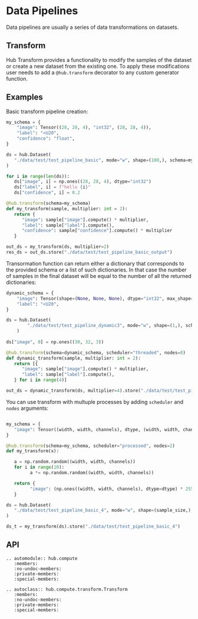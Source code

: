# Data Pipelines

Data pipelines are usually a series of data transformations on datasets. 

## Transform
Hub Transform provides a functionality to modify the samples of the dataset or create a new dataset from the existing one. 
To apply these modifications user needs to add a `@hub.transform` decorator to any custom generator function. 

## Examples

Basic transform pipeline creation:

```python
my_schema = {
    "image": Tensor((28, 28, 4), "int32", (28, 28, 4)),
    "label": "<U20",
    "confidence": "float",
}

ds = hub.Dataset(
   "./data/test/test_pipeline_basic", mode="w", shape=(100,), schema=my_schema
)

for i in range(len(ds)):
   ds["image", i] = np.ones((28, 28, 4), dtype="int32")
   ds["label", i] = f"hello {i}"
   ds["confidence", i] = 0.2

@hub.transform(schema=my_schema)
def my_transform(sample, multiplier: int = 2):
   return {
      "image": sample["image"].compute() * multiplier,
      "label": sample["label"].compute(),
      "confidence": sample["confidence"].compute() * multiplier
   }

out_ds = my_transform(ds, multiplier=2)
res_ds = out_ds.store("./data/test/test_pipeline_basic_output")
```

Transormation function can return either a dictionary that corresponds to the provided schema or a list of such dictionaries. In that case the number of samples in the final dataset will be equal to the number of all the returned dictionaries:

```python
dynamic_schema = {
    "image": Tensor(shape=(None, None, None), dtype="int32", max_shape=(32, 32, 3)),
    "label": "<U20",
}

ds = hub.Dataset(
        "./data/test/test_pipeline_dynamic3", mode="w", shape=(1,), schema=dynamic_schema, cache=False
    )
    
ds["image", 0] = np.ones((30, 32, 3))

@hub.transform(schema=dynamic_schema, scheduler="threaded", nodes=8)
def dynamic_transform(sample, multiplier: int = 2):
   return [{
      "image": sample["image"].compute() * multiplier,
      "label": sample["label"].compute(),
   } for i in range(4)]

out_ds = dynamic_transform(ds, multiplier=4).store("./data/test/test_pipeline_dynamic_output2")
```

You can use transform with multuple processes by adding `scheduler` and `nodes` arguments:

```python

my_schema = {
   "image": Tensor((width, width, channels), dtype, (width, width, channels), chunks=(sample_size // 20, width, width, channels)),
}

@hub.transform(schema=my_schema, scheduler="processed", nodes=2)
def my_transform(x):

   a = np.random.random((width, width, channels))
   for i in range(10):
         a *= np.random.random((width, width, channels))

   return {
         "image": (np.ones((width, width, channels), dtype=dtype) * 255),
   }

ds = hub.Dataset(
   "./data/test/test_pipeline_basic_4", mode="w", shape=(sample_size,), schema=my_schema, cache=0
)

ds_t = my_transform(ds).store("./data/test/test_pipeline_basic_4")
```

## API
```eval_rst
.. automodule:: hub.compute
   :members:
   :no-undoc-members:
   :private-members:
   :special-members:
```
```eval_rst
.. autoclass:: hub.compute.transform.Transform
   :members:
   :no-undoc-members:
   :private-members:
   :special-members:
```